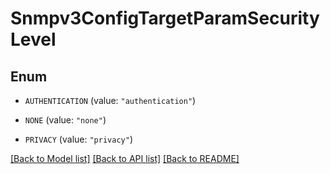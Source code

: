 # Snmpv3ConfigTargetParamSecurityLevel

## Enum


* `AUTHENTICATION` (value: `"authentication"`)

* `NONE` (value: `"none"`)

* `PRIVACY` (value: `"privacy"`)


[[Back to Model list]](../README.md#documentation-for-models) [[Back to API list]](../README.md#documentation-for-api-endpoints) [[Back to README]](../README.md)


